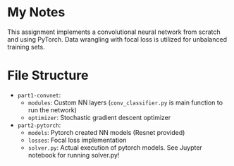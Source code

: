 # My Notes
This assignment implements a convolutional neural network from scratch and using PyTorch. Data wrangling with focal loss is utilized for unbalanced training sets.

# File Structure
- `part1-convnet`: 
    - `modules`: Custom NN layers (`conv_classifier.py` is main function to run the network)
    - `optimizer`: Stochastic gradient descent optimizer
- `part2-pytorch`:
    - `models`: Pytorch created NN models (Resnet provided)
    - `losses`: Focal loss implementation
    - `solver.py`: Actual execution of pytorch models. See Juypter notebook for running solver.py!

